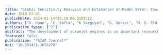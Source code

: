 ```yaml
---
title: "Global Sensitivity Analysis and Estimation of Model Error, toward Uncertainty Quantification in Scramjet Computations"
date: 2018-02-01
publishDate: 2024-01-14T18:58:09.558351Z
authors: ["X. Huan", "C. Safta", "K Sargsyan", "G. Geraci", "M. S. Eldred", "Z. P. Vane", "G. Lacaze", "J. C. Oefelein", "Habib N. Najm"]
publication_types: ["2"]
abstract: "The development of scramjet engines is an important research area for advancing hypersonic and orbital flights. Progress toward optimal engine designs requires accurate flow simulations together with uncertainty quantification. However, performing uncertainty quantification for scramjet simulations is challenging due to the large number of uncertain parameters involved and the high computational cost of flow simulations. These difficulties are addressed in this paper by developing practical uncertainty quantification algorithms and computational methods, and deploying them in the current study to large-eddy simulations of a jet in crossflow inside a simplified HIFiRE Direct Connect Rig scramjet combustor. First, global sensitivity analysis is conducted to identify influential uncertain input parameters, which can help reduce the system’s stochastic dimension. Second, because models of different fidelity are used in the overall uncertainty quantification assessment, a framework for quantifying and propagating the uncertainty due to model error is presented. These methods are demonstrated on a nonreacting jet-in-crossflow test problem in a simplified scramjet geometry, with parameter space up to 24 dimensions, using static and dynamic treatments of the turbulence subgrid model, and with two-dimensional and three-dimensional geometries."
featured: false
publication: "*AIAA Journal*"
doi: "10.2514/1.J056278"
---
```


